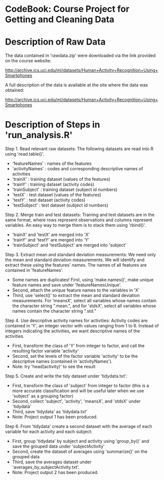# CodeBook: Course Project for Getting and Cleaning Data

# Description of Raw Data

The data contained in 'rawdata.zip' were downloaded via the link provided on the course website:

http://archive.ics.uci.edu/ml/datasets/Human+Activity+Recognition+Using+Smartphones

A full description of the data is available at the site where the data was obtained: 

http://archive.ics.uci.edu/ml/datasets/Human+Activity+Recognition+Using+Smartphones

# Description of Steps in 'run_analysis.R'

Step 1. Read relevant raw datasets: The following datasets are read into R using 'read.table()'.
- 'featureNames' : names of the features
- 'activityNames' : codes and corresponding descriptive names of activities
- 'trainX' : training dataset (values of the features)
- 'trainY' : training dataset (activity codes)
- 'trainSubject' : training dataset (subject id numbers)
- 'testX' : test dataset (values of the features)
- 'testY' : test dataset (activity codes)
- 'testSubject' : test dataset (subject id numbers)

Step 2. Merge train and test datasets: Training and test datasets are in the same format, where rows represent observations and columns represent variables. An easy way to merge them is to stack them using 'rbind()'.
- 'trainX' and 'testX' are merged into 'X'
- 'trainY' and 'testY' are merged into 'Y'
- 'trainSubject' and 'testSubject' are merged into 'subject'

Step 3. Extract mean and standard deviation measurements: We need only the mean and standard deviation measurements. We will identify and extract these using the features' names. The names of all features are contained in 'featureNames'.
- Some names are duplicates! First, using 'make.names()', make unique feature names and save under 'featureNamesUnique'.
- Second, attach the unique feature names to the variables in 'X'
- Third, use 'select()' to extract the mean and standard deviation measurements. For 'meansX', select all variables whose names contain the character string ".mean.", and for 'stdsX', select all variables whose names contain the character string ".std."

Step 4. Use descriptive activity names for activities: Activity codes are contained in 'Y', an integer vector with values ranging from 1 to 6. Instead of integers indicating the activities, we want descriptive names of the activities.
- First, transform the class of 'Y' from integer to factor, and call the resulting factor variable 'activity'
- Second, set the levels of the factor variable 'activity' to be the descriptive names (contained in 'activityNames').
- Note: try 'head(activity)' to see the result

Step 5. Create and write the tidy dataset under 'tidydata.txt':
- First, transform the class of 'subject' from integer to factor (this is a more accurate classification and will be useful later when we use 'subject' as a grouping factor)
- Second, collect 'subject', 'activity', 'meansX', and 'stdsX' under 'tidydata'
- Third, save 'tidydata' as 'tidydata.txt'
- Note: Project output 1 has been produced.

Step 6. From 'tidydata' create a second dataset with the average of each variable for each activity and each subject: 
- First, group 'tidydata' by subject and activity using 'group_by()' and save the grouped data under 'subjectActivity'
- Second, create the dataset of averages using 'summarize()' on the grouped data
- Third, save the averages dataset under 'averages_by_subjectActivity.txt'.
- Note: Project output 2 has been produced.


